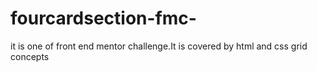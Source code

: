 # fourcardsection-fmc-
it is one of  front end mentor challenge.It is covered by html and css grid concepts

